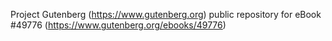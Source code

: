 Project Gutenberg (https://www.gutenberg.org) public repository for eBook #49776 (https://www.gutenberg.org/ebooks/49776)
